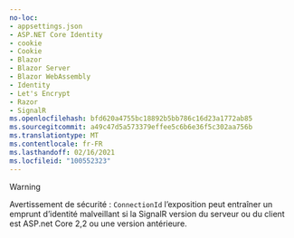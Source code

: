 ```yaml
---
no-loc:
- appsettings.json
- ASP.NET Core Identity
- cookie
- Cookie
- Blazor
- Blazor Server
- Blazor WebAssembly
- Identity
- Let's Encrypt
- Razor
- SignalR
ms.openlocfilehash: bfd620a4755bc18892b5bb786c16d23a1772ab85
ms.sourcegitcommit: a49c47d5a573379effee5c6b6e36f5c302aa756b
ms.translationtype: MT
ms.contentlocale: fr-FR
ms.lasthandoff: 02/16/2021
ms.locfileid: "100552323"
---
```

> [!WARNING]
> Avertissement de sécurité : `ConnectionId` l’exposition peut entraîner un emprunt d’identité malveillant si la SignalR version du serveur ou du client est ASP.net Core 2,2 ou une version antérieure.
